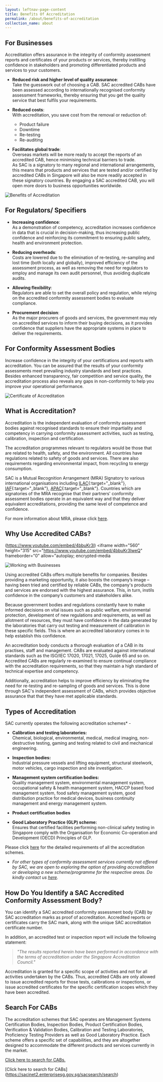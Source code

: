 ```yaml
---
layout: leftnav-page-content
title: Benefits Of Accreditation
permalink: /about/benefits-of-accreditation
collection_name: about
---
```


## For Businesses

Accreditation offers assurance in the integrity of conformity assessment reports and certificates of your products or services, thereby instilling confidence in stakeholders and promoting differentiated products and services to your customers. 

* **Reduced risk and higher level of quality assurance**:  
Take the guesswork out of choosing a CAB. SAC accredited CABs have been assessed according to internationally recognised conformity assessment frameworks, thereby ensuring that you get the quality service that best fulfils your requirements.  

* **Reduced costs**:  
With accreditation, you save cost from the removal or reduction of: 
  * Product failure  
  * Downtime  
  * Re-testing  
  * Re-auditing  
  
* **Facilitates global trade**:  
Overseas markets will be more ready to accept  the reports of an accredited CAB, hence minimising technical barriers to trade.  
As SAC is a signatory to many regional and international arrangements, this means that products and services that are tested and/or certified by accredited CABs in Singapore will also be more readily accepted in these signatory countries. By engaging a SAC accredited CAB, you will open more doors to business opportunities worldwide.

![Benefits of Accreditation](/images/about/business-setting.jpg)
## For Regulators/ Specifiers

* **Increasing confidence**:  
As a demonstration of competency, accreditation increases confidence in data that is crucial in decision-making, thus increasing public confidence and reinforcing its commitment to ensuring public safety, health and environment protection.

* **Reducing overheads**:  
Costs are lowered due to the elimination of re-testing, re-sampling and lost time (both locally and globally), improved efficiency of the assessment process, as well as removing the need for regulators to employ and manage its own audit personnel, thus avoiding duplicate audits.

* **Allowing flexibility**:  
Regulators are able to set the overall policy and regulation, while relying on the accredited conformity assessment bodies to evaluate compliance.
 
* **Procurement decision**:  
As the major procurers of goods and services, the government may rely on accredited services to inform their buying decisions, as it provides confidence that suppliers have the appropriate systems in place to deliver the requirements.


## For Conformity Assessment Bodies

Increase confidence in the integrity of your certifications and reports with accreditation. You can be assured that the results of your conformity assessments meet prevailing industry standards and best practices. Besides enhanced transparency, fair competition and service quality, the accreditation process also reveals any gaps in non-conformity to help you improve your operational performance.

![Certificate of Accreditation](/images/about/certificate-of-accreditation.jpg)


## What is Accreditation?

Accreditation is the independent evaluation of conformity assessment bodies against recognised standards to ensure their impartiality and competency in carrying conformity assessment activities, such as testing, calibration, inspection and certification.

The accreditation programmes relevant to regulators would be those that are related to health, safety, and the environment. All countries have regulations related to safety of goods and services. There are also requirements regarding environmental impact, from recycling to energy consumption.

<!-- Comment: the '{:target="_blank"}' at the end of the Markdown webpage URL is to open the URL in a new window tab  -->

SAC is a Mutual Recognition Arrangement (MRA) Signatory to various international organisations including [ILAC](https://ilac.org/){:target="_blank"}, [IAF](https://www.iaf.nu/){:target="_blank"}, [APAC](https://www.apac-accreditation.org/){:target="_blank"}. Countries which are signatories of the MRA recognise that their partners' conformity assessment bodies operate in an equivalent way and that they deliver equivalent accreditations, providing the same level of competence and confidence.

For more information about MRA, please click [here](/about/collaborations-and-recognitions/mutual-recognition-arrangement).

## Why Use Accredited CABs?

<!-- HTML code for an embedded video on the same page; edit the link inside 'src' attribute to use a different video -->
<div class="bp-youtube"
      <iframe width="560" height="315" src="https://www.youtube.com/embed/4bbuKr3lweQ" frameborder="0" allow="autoplay; encrypted-media" allowfullscreen></iframe>


<!-- HTML code for an embedded video on the same page; edit the link inside 'src' attribute to use a different video -->
(https://www.youtube.com/embed/4bbuKr3l)
      <iframe width="560" height="315" src="https://www.youtube.com/embed/4bbuKr3lweQ" frameborder="0" allow="autoplay; encrypted-media





![Working with Businesses](/images/about/business-setting-1.jpg)


Using accredited CABs offers multiple benefits for companies. Besides providing a marketing opportunity, it also boosts the company’s image – having been tried and certified by reliable CABs, the company's products and services are endorsed with the highest assurance. This, in turn, instils confidence in the company’s customers and stakeholders alike.


Because government bodies and regulations constantly have to make informed decisions on vital issues such as public welfare, environmental protection, development of new regulations and requirements, as well as allotment of resources, they must have confidence in the data generated by the laboratories that carry out testing and measurement of calibration in these specific fields. This is where an accredited laboratory comes in to help establish this confidence.

An accreditation body conducts a thorough evaluation of a CAB in its practises, staff and management. CABs are evaluated against international standards such as the ISO/IEC 17020, 17021, 17025, Guide 65 and so on. Accredited CABs are regularly re-examined to ensure continual compliance with the accreditation requirements, so that they maintain a high standard of technical expertise and competency.

Additionally, accreditation helps to improve efficiency by eliminating the need for re-testing and re-sampling of goods and services. This is done through SAC's independent assessment of CABs, which provides objective assurance that that they have met applicable standards.


## Types of Accreditation
SAC currently operates the following accreditation schemes* -
 
* **Calibration and testing laboratories:**  
Chemical, biological, environmental, medical, medical imaging, non-destructive testing, gaming and testing related to civil and mechanical engineering.

* **Inspection bodies:**  
Industrial pressure vessels and lifting equipment, structural steelwork, motor vehicles, cargo inspection and site investigation.

* **Management system certification bodies:**  
Quality management system, environmental management system, occupational safety & health management system, HACCP based food management system, food safety management system, good distribution practice for medical devices, business continuity management and energy management system.

* **Product certification bodies**

* **Good Laboratory Practice (GLP) scheme:**  
Ensures that certified facilities performing non-clinical safety testing in Singapore comply with the Organisation for Economic Co-operation and Development (OECD) Principles of GLP.

Please click [here](/services/accreditation-services) for the detailed requirements of all the accreditation schemes.

* _For other types of conformity assessment services currently not offered by SAC, we are open to exploring the option of providing accreditation or developing a new scheme/programme for the respective areas. Do kindly contact us [here](/contact-us)._


## How Do You Identify a SAC Accredited Conformity Assessment Body?

You can identify a SAC accredited conformity assessment body (CAB) by SAC accreditation marks as proof of accreditation. Accredited reports or certificates carry the SAC mark, along with the unique SAC accreditation certificate number. 

In addition, an accredited test or inspection report will include the following statement:

> *"The results reported herein have been performed in accordance with the terms of accreditation under the Singapore Accreditation Council."*

Accreditation is granted for a specific scope of activities and not for all activities undertaken by the CABs. Thus, accredited CABs are only allowed to issue accredited reports for those tests, calibrations or inspections, or issue accredited certificates for the specific certification scopes which they have been accredited.

## Search For CABs

The accreditation schemes that SAC operates are Management Systems Certification Bodies, Inspection Bodies, Product Certification Bodies, Verification & Validation Bodies, Calibration and Testing Laboratories, Proficiency Testing Providers as well as Good Laboratory Practice. Each scheme offers a specific set of capabilities, and they are altogether designed to accommodate the different products and services currently in the market.

[Click here to search for CABs.](https://www.sac-accreditations.gov.sg/Pages/Homepage.aspx)

[Click here to search for CABs]
(https://sacinet2.enterprisesg.gov.sg/sacsearch/search) 
